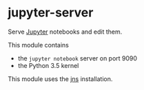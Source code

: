 # jupyter-server

Serve [Jupyter](http://jupyter.org/) notebooks and edit them.

This module contains

- the `jupyter notebook` server on port 9090
- the Python 3.5 kernel

This module uses the [jns](https://github.com/cdpoffline/jns) installation.
